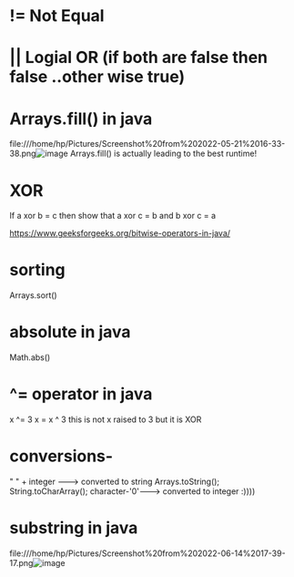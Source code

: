 # != Not Equal 



# || Logial OR (if both are false then false ..other wise true)

# Arrays.fill() in java
file:///home/hp/Pictures/Screenshot%20from%202022-05-21%2016-33-38.png![image](https://user-images.githubusercontent.com/93143005/169648830-83fe53aa-283d-4ebc-bc7d-a9e1811e3be4.png)
Arrays.fill() is actually leading to the best runtime!

# XOR 
If a xor b = c then show that a xor c = b and b xor c = a 

https://www.geeksforgeeks.org/bitwise-operators-in-java/
# sorting
Arrays.sort()
# absolute in java
Math.abs()

# ^= operator in java
x ^= 3 	x = x ^ 3 this is not x raised to 3 but it is XOR 
# conversions-
" " + integer ---> converted to string
Arrays.toString();
String.toCharArray();
character-'0'---> converted to integer :))))


# substring in java

file:///home/hp/Pictures/Screenshot%20from%202022-06-14%2017-39-17.png![image](https://user-images.githubusercontent.com/93143005/173573870-49b9dc5f-545c-4546-842a-4c393c96e23e.png)

